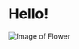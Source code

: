 # Hello!
![Image of Flower](https://cms.interiorcompany.com/wp-content/uploads/2024/01/lotus-beautiful-flowers.jpg)

